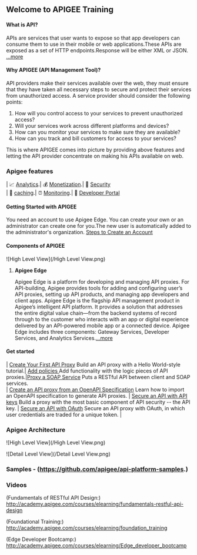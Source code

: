 ## Welcome to APIGEE Training

#### **What is API?**
APIs are services that user wants to expose so that app developers can consume them to use in their mobile or web applications.These APIs are exposed as a set of HTTP endpoints.Response will be either XML or JSON.    
  [...more](http://docs.apigee.com/api-services/content/understanding-apis-and-api-proxies) 

#### **Why APIGEE (API Management Tool)?**

API providers make their services available over the web, they must ensure that they have taken all necessary steps to secure and protect their services from unauthorized access. A service provider should consider the following points:

1. How will you control access to your services to prevent unauthorized access?
2. Will your services work across different platforms and devices?
3. How can you monitor your services to make sure they are available?
4. How can you track and bill customers for access to your services?

This is where APIGEE comes into picture by providing above features and letting the API provider concentrate on making his APIs available on web.

### Apigee features

   | :chart_with_upwards_trend: [Analytics](http://docs.apigee.com/analytics-services/content/analytics-services-overview).| :moneybag:  [Monetization](http://docs.apigee.com/monetization/content/configure-monetization-developer-portal).| :closed_lock_with_key: [Security](http://docs.apigee.com/api-services/content/api-security)   
   | :baggage_claim: [caching](http://docs.apigee.com/api-services/content/caching-edge).| :alarm_clock: [Monitoring](http://docs.apigee.:chart_with_upwards_trend:com/api-services/content/using-trace-tool-0).| :customs: [Developer Portal](http://docs.apigee.com/developer-services/content/what-developer-portal)


#### **Getting Started with APIGEE**
You need an account to use Apigee Edge. You can create your own or an administrator can create one for you.The new user is automatically added to the administrator's organization.
[Steps to Create an Account](http://docs.apigee.com/api-services/content/creating-apigee-edge-account)
#### **Components of APIGEE**
![High Level View](/High Level View.png)
 1. **Apigee Edge** 

	Apigee Edge is a platform for developing and managing API proxies. 
For API-building, Apigee provides tools for adding and configuring user’s API proxies, setting up API products, and managing app developers and client apps. Apigee Edge is the flagship API management product in Apigee’s intelligent API platform. It provides a solution that addresses the entire digital value chain—from the backend systems of record through to the customer who interacts with an app or digital experience delivered by an API-powered mobile app or a connected device. 
Apigee Edge includes three components: Gateway Services, Developer Services, and Analytics Services.[...more](http://docs.apigee.com/api-services/content/what-apigee-edge)

#### Get started

| [Create Your First API Proxy](http://docs.apigee.com/tutorials/add-and-configure-your-first-api)  Build an API proxy with a Hello World-style tutorial.| [Add policies ](http://docs.apigee.com/tutorials/add-policies-your-api) Add functionality with the logic pieces of API proxies.|[Proxy a SOAP Service](http://docs.apigee.com/tutorials/proxy-soap-service) Puts a RESTful API between client and SOAP services.                          
| [Create an API proxy from an OpenAPI Specification](http://docs.apigee.com/tutorials/create-api-proxy-openapi-spec) Learn how to import an OpenAPI specification to generate API proxies. | [Secure an API with API keys](http://docs.apigee.com/tutorials/secure-calls-your-api-through-api-key-validation) Build a proxy with the most basic component of API security -- the API key. | [Secure an API with OAuth](http://docs.apigee.com/tutorials/secure-calls-your-api-through-oauth-20-client-credentials) Secure an API proxy with OAuth, in which user credentials are traded for a unique token. |





       
### Apigee Architecture

![High Level View](/High Level View.png)

![Detail Level View](/Detail Level View.png)

### Samples - (https://github.com/apigee/api-platform-samples.)

### Videos

(Fundamentals of RESTful API Design:) http://academy.apigee.com/courses/elearning/fundamentals-restful-api-design

(Foundational Training:) http://academy.apigee.com/courses/elearning/foundation_training

(Edge Developer Bootcamp:)  http://academy.apigee.com/courses/elearning/Edge_developer_bootcamp

